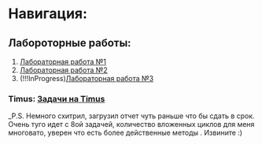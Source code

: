 # Навигация:

## Лабороторные работы:
1) [Лабораторная работа №1](https://github.com/StupidFraid/javaBasicLab/tree/master/src/Lab_1)
2) [Лабораторная работа №2](https://github.com/StupidFraid/javaBasicLab/tree/master/src/Lab_2)
2) (!!!InProgress)[Лабораторная работа №3](https://github.com/StupidFraid/javaBasicLab/tree/master/src/Lab_3) 

### Timus: [Задачи на Timus](https://github.com/StupidFraid/javaBasicLab/tree/master/src/timus)
_P.S. Немного схитрил, загрузил отчет чуть раньше что бы сдать в срок. 
      Очень туго идет с 8ой задачей, количество вложенных циклов для меня многовато, уверен что есть более действенные методы .
      Извините :)
